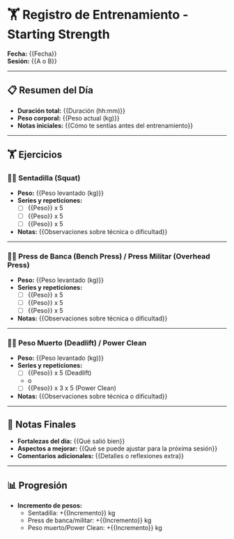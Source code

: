 # 🏋️ Registro de Entrenamiento - Starting Strength  
**Fecha:** {{Fecha}}  
**Sesión:** {{A o B}}

---

## 📋 Resumen del Día
- **Duración total:** {{Duración (hh:mm)}}  
- **Peso corporal:** {{Peso actual (kg)}}  
- **Notas iniciales:** {{Cómo te sentías antes del entrenamiento}}

---

## 🏋️ Ejercicios

### 🏋️‍♂️ Sentadilla (Squat)
- **Peso:** {{Peso levantado (kg)}}  
- **Series y repeticiones:**  
  - [ ] {{Peso}} x 5  
  - [ ] {{Peso}} x 5  
  - [ ] {{Peso}} x 5  
- **Notas:** {{Observaciones sobre técnica o dificultad}}

---

### 🏋️‍♂️ Press de Banca (Bench Press) / Press Militar (Overhead Press)
- **Peso:** {{Peso levantado (kg)}}  
- **Series y repeticiones:**  
  - [ ] {{Peso}} x 5  
  - [ ] {{Peso}} x 5  
  - [ ] {{Peso}} x 5  
- **Notas:** {{Observaciones sobre técnica o dificultad}}

---

### 🏋️‍♂️ Peso Muerto (Deadlift) / Power Clean
- **Peso:** {{Peso levantado (kg)}}  
- **Series y repeticiones:**  
  - [ ] {{Peso}} x 5 (Deadlift)  
  - o  
  - [ ] {{Peso}} x 3 x 5 (Power Clean)  
- **Notas:** {{Observaciones sobre técnica o dificultad}}

---

## 📝 Notas Finales
- **Fortalezas del día:** {{Qué salió bien}}  
- **Aspectos a mejorar:** {{Qué se puede ajustar para la próxima sesión}}
- **Comentarios adicionales:** {{Detalles o reflexiones extra}}

---

## 📊 Progresión
- **Incremento de pesos:**  
  - Sentadilla: +{{Incremento}} kg  
  - Press de banca/militar: +{{Incremento}} kg  
  - Peso muerto/Power Clean: +{{Incremento}} kg
